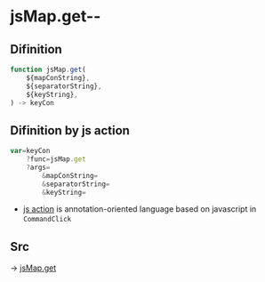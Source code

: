 # jsMap.get--

## Difinition

```js.js
function jsMap.get(
	${mapConString},
	${separatorString},
	${keyString},
) -> keyCon
```




## Difinition by js action

```js.js
var=keyCon
	?func=jsMap.get
	?args=
		&mapConString=
		&separatorString=
		&keyString=
```

- [js action](#) is annotation-oriented language based on javascript in `CommandClick`



## Src

-> [jsMap.get](https://github.com/puutaro/CommandClick/blob/master/app/src/main/java/com/puutaro/commandclick/fragment_lib/terminal_fragment/js_interface/JsMap.kt#L26)


